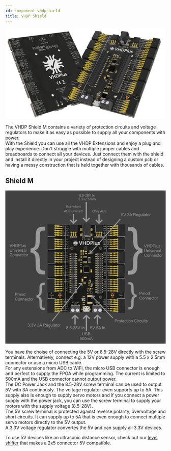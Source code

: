 ```yaml
---
id: component_vhdpshield
title: VHDP Shield
---
```


![VHDP Shield M](assets/vhdpshield/Items.png)

The VHDP Shield M contains a variety of protection circuits and voltage regulators to make it as easy as possible to supply all your components with power.<br> 
With the Shield you can use all the VHDP Extensions and enjoy a plug and play experience. Don't struggle with multiple jumper cables and breadboards to connect all your devices. Just connect them with the shield and install it directly in your project instead of designing a custom pcb or having a messy construction that is held together with thousands of cables.

## Shield M
![Shield M Overview](assets/vhdpshield/Items1.png)

You have the choise of connecting the 5V or 8.5-28V directly with the screw terminals. Alternatively, connect e.g. a 12V power supply with a 5.5 x 2.5mm connector or use a micro USB cable.<br>
For any extensions from ADC to WiFi, the micro USB connector is enough and perfect to supply the FPGA while programming. The current is limited to 500mA and the USB connector cannot output power.<br>
The DC Power Jack and the 8.5-28V screw terminal can be used to output 5V with 3A continously. The voltage regulator even supports up to 5A. This supply also is enough to supply servo motors and if you connect a power supply with the power jack, you can use the screw terminal to supply your motors with the supply voltage (8.5-28V).<br>
The 5V screw terminal is protected against reverse polarity, overvoltage and short circuits. It can supply up to 5A that is even enough to connect multiple servo motors directly to the 5V output.<br>
A 3.3V voltage regulator convertes the 5V and can supply all 3.3V devices.

To use 5V devices like an ultrasonic distance sensor, check out our [level shifter](/docs/extension_levelshifter) that makes a 2x5 connector 5V compatible.